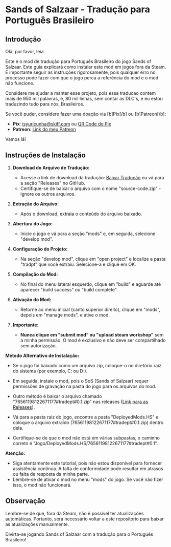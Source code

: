 # Sands of Salzaar - Tradução para Português Brasileiro

## Introdução

Olá, por favor, leia

Este é o mod de tradução para Português Brasileiro do jogo Sands of Salzaar. Este guia explicará como instalar este mod em jogos fora da Steam. É importante seguir as instruções rigorosamente, pois qualquer erro no processo pode fazer com que o jogo perca a referência do mod e o mod não funcione.

Considere me ajudar a manter esse projeto, pois essa traducao contem mais de 950 mil palavras, e, 80 mil linhas, sem contar as DLC's, e eu estou traduzindo tudo para nós, Brasileiros.

Se você puder, considere fazer uma doação via [b]Pix[/b] ou [b]Patreon[/b]:
- <strong>Pix</strong>: isyuricunha@skiff.com ou [QR Code do Pix]([https://cdn.discordapp.com/attachments/1029239636259782713/1173615629811601449/photo_2023-11-13_10-24-15.jpg?ex=656499ba&is=655224ba&hm=21f231bd3c930b43f8fb3c263df766f8183fb57df724f2bc548838fb35a1930d&](https://raw.githubusercontent.com/isyuricunha/sands-of-salzaar-game-translation/main/576-892-max.png))
- <strong>Patreon</strong>: [Link do meu Patreon](https://www.patreon.com/user?u=81633504)

Vamos lá!

## Instruções de Instalação

1. **Download do Arquivo de Tradução:**
   - Acesse o link de download da tradução: [Baixar Tradução](https://github.com/isyuricunha/sands-of-salzaar-game-translation/releases/) ou vá para a seção "Releases" no GitHub.
   - Certifique-se de baixar o arquivo com o nome "source-code.zip" - ignore os outros arquivos.

2. **Extração do Arquivo:**
   - Após o download, extraia o conteúdo do arquivo baixado.

3. **Abertura do Jogo:**
   - Inicie o jogo e vá para a seção "mods" e, em seguida, selecione "develop mod".

4. **Configuração do Projeto:**
   - Na seção "develop mod", clique em "open project" e localize a pasta "tradpt" que você extraiu. Selecione-a e clique em OK.

5. **Compilação do Mod:**
   - No final do menu lateral esquerdo, clique em "build" e aguarde até aparecer "build success" ou "build complete".

6. **Ativação do Mod:**
   - Retorne ao menu inicial (canto superior direito), clique em "mods", depois em "manage mods", e ative o mod.

7. **Importante:**
   - **Nunca clique em "submit mod" ou "upload steam workshop"** sem a minha permissão. O mod é exclusivo e não deve ser compartilhado sem autorização.

**Método Alternativo de Instalação:**
   
- Se o jogo foi baixado como um arquivo zip, coloque-o no diretório raiz do sistema (por exemplo, C: ou D:).
- Em seguida, instale o mod, pois o SoS (Sands of Salzaar) requer permissões de gravação na pasta do jogo para os arquivos do mod.

- Outro método é baixar o arquivo chamado "76561198122671177#tradept#0.1.zip" nas releases ([Link para as Releases](https://github.com/isyuricunha/sands-of-salzaar-game-translation/releases/)).
- Vá para a pasta raiz do jogo, encontre a pasta "DeployedMods.HS" e coloque o arquivo extraído (76561198122671177#tradept#0.1.zip) dentro dela.
- Certifique-se de que o mod não está em várias subpastas, o caminho correto é "Jogo/DeployedMods.HS/76561198122671177#tradept#0.1".

**Atenção:**
- Siga atentamente este tutorial, pois não estou disponível para fornecer assistência contínua. A falta de conformidade pode resultar em atrasos ou falta de resposta da minha parte.
- Lembre-se de ativar o mod no menu "mods" do jogo. Se você não fizer isso, o mod não funcionará.

## Observação

Lembre-se de que, fora da Steam, não é possível ter atualizações automáticas. Portanto, será necessário voltar a este repositório para baixar as atualizações manualmente.

Divirta-se jogando Sands of Salzaar com a tradução para o Português Brasileiro!

